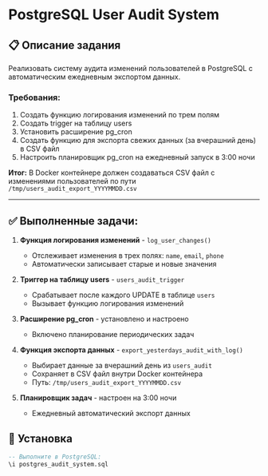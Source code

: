 # PostgreSQL User Audit System

## 📋 Описание задания

Реализовать систему аудита изменений пользователей в PostgreSQL с автоматическим ежедневным экспортом данных.

### Требования:
1. Создать функцию логирования изменений по трем полям
2. Создать trigger на таблицу users  
3. Установить расширение pg_cron
4. Создать функцию для экспорта свежих данных (за вчерашний день) в CSV файл
5. Настроить планировщик pg_cron на ежедневный запуск в 3:00 ночи

**Итог:** В Docker контейнере должен создаваться CSV файл с изменениями пользователей по пути `/tmp/users_audit_export_YYYYMMDD.csv`

---

## ✅ Выполненные задачи:

1. **Функция логирования изменений** - `log_user_changes()`
   - Отслеживает изменения в трех полях: `name`, `email`, `phone`
   - Автоматически записывает старые и новые значения

2. **Триггер на таблицу users** - `users_audit_trigger`
   - Срабатывает после каждого UPDATE в таблице `users`
   - Вызывает функцию логирования изменений

3. **Расширение pg_cron** - установлено и настроено
   - Включено планирование периодических задач

4. **Функция экспорта данных** - `export_yesterdays_audit_with_log()`
   - Выбирает данные за вчерашний день из `users_audit`
   - Сохраняет в CSV файл внутри Docker контейнера
   - Путь: `/tmp/users_audit_export_YYYYMMDD.csv`

5. **Планировщик задач** - настроен на 3:00 ночи
   - Ежедневный автоматический экспорт данных

## 🚀 Установка

```sql
-- Выполните в PostgreSQL:
\i postgres_audit_system.sql